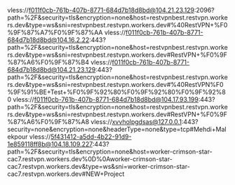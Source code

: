 vless://f011f0cb-761b-407b-8771-684d7b18d8bd@104.21.23.129:2096?path=%2F&security=tls&encryption=none&host=restvpnbest.restvpn.workers.dev&type=ws&sni=restvpnbest.restvpn.workers.dev#%40RestVPN+%F0%9F%87%A7%F0%9F%87%AA
vless://f011f0cb-761b-407b-8771-684d7b18d8bd@104.16.2.22:443?path=%2F&security=tls&encryption=none&host=restvpnbest.restvpn.workers.dev&type=ws&sni=restvpnbest.restvpn.workers.dev#RestVPN+%F0%9F%87%A6%F0%9F%87%B4
vless://f011f0cb-761b-407b-8771-684d7b18d8bd@104.21.23.129:443?path=%2F&security=tls&encryption=none&host=restvpnbest.restvpn.workers.dev&type=ws&sni=restvpnbest.restvpn.workers.dev#%40RestVPN%F0%9F%91%BE+Test+%F0%9F%92%80%F0%9F%92%80%F0%9F%92%80
vless://f011f0cb-761b-407b-8771-684d7b18d8bd@104.17.93.199:443?path=%2F&security=tls&encryption=none&host=restvpnbest.restvpn.workers.dev&type=ws&sni=restvpnbest.restvpn.workers.dev#RestVPN+%F0%9F%87%A6%F0%9F%87%A8
vless://xvvholpgdsas@127.0.0.1:443?security=none&encryption=none&headerType=none&type=tcp#Mehdi+Malekpour
vless://5f431412-a5dd-4b22-91d9-1e859118ff8b@104.18.109.227:443?path=%2F&security=tls&encryption=none&host=worker-crimson-star-cac7.restvpn.workers.dev%0D%0Aworker-crimson-star-cac7.restvpn.workers.dev&type=ws&sni=worker-crimson-star-cac7.restvpn.workers.dev#NEW+Project
